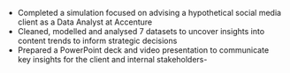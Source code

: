 - Completed a simulation focused on advising a hypothetical social media client
 as a Data Analyst at Accenture
- Cleaned, modelled and analysed 7 datasets to uncover insights into content
 trends to inform strategic decisions
- Prepared a PowerPoint deck and video presentation to communicate key insights
 for the client and internal stakeholders-
